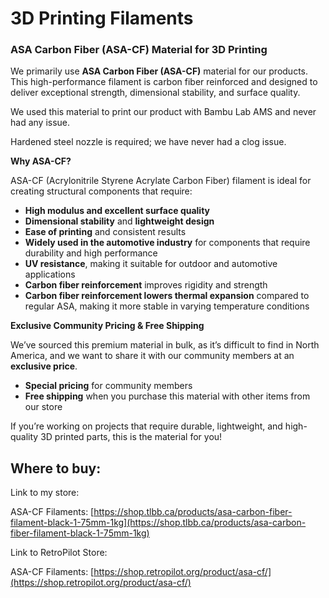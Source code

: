 # 3D Printing Filaments

### ASA Carbon Fiber (ASA-CF) Material for 3D Printing

We primarily use **ASA Carbon Fiber (ASA-CF)** material for our products. This high-performance filament is carbon fiber reinforced and designed to deliver exceptional strength, dimensional stability, and surface quality.

We used this material to print our product with Bambu Lab AMS and never had any issue.&#x20;

Hardened steel nozzle is required; we have never had a clog issue.

**Why ASA-CF?**

ASA-CF (Acrylonitrile Styrene Acrylate Carbon Fiber) filament is ideal for creating structural components that require:

* **High modulus and excellent surface quality**
* **Dimensional stability** and **lightweight design**
* **Ease of printing** and consistent results
* **Widely used in the automotive industry** for components that require durability and high performance
* **UV resistance**, making it suitable for outdoor and automotive applications
* **Carbon fiber reinforcement** improves rigidity and strength
* **Carbon fiber reinforcement lowers thermal expansion** compared to regular ASA, making it more stable in varying temperature conditions



**Exclusive Community Pricing & Free Shipping**

We’ve sourced this premium material in bulk, as it’s difficult to find in North America, and we want to share it with our community members at an **exclusive price**.

* **Special pricing** for community members
* **Free shipping** when you purchase this material with other items from our store



If you’re working on projects that require durable, lightweight, and high-quality 3D printed parts, this is the material for you!

## Where to buy:

Link to my store:

ASA-CF Filaments: [https://shop.tlbb.ca/products/asa-carbon-fiber-filament-black-1-75mm-1kg](https://shop.tlbb.ca/products/asa-carbon-fiber-filament-black-1-75mm-1kg)

Link to RetroPilot Store:

ASA-CF Filaments: [https://shop.retropilot.org/product/asa-cf/](https://shop.retropilot.org/product/asa-cf/)


